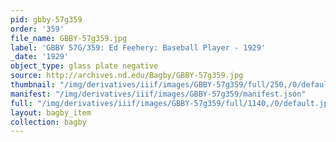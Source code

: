 ```yaml
---
pid: gbby-57g359
order: '359'
file_name: GBBY-57g359.jpg
label: 'GBBY 57G/359: Ed Feehery: Baseball Player - 1929'
_date: '1929'
object_type: glass plate negative
source: http://archives.nd.edu/Bagby/GBBY-57g359.jpg
thumbnail: "/img/derivatives/iiif/images/GBBY-57g359/full/250,/0/default.jpg"
manifest: "/img/derivatives/iiif/images/GBBY-57g359/manifest.json"
full: "/img/derivatives/iiif/images/GBBY-57g359/full/1140,/0/default.jpg"
layout: bagby_item
collection: bagby
---
```

